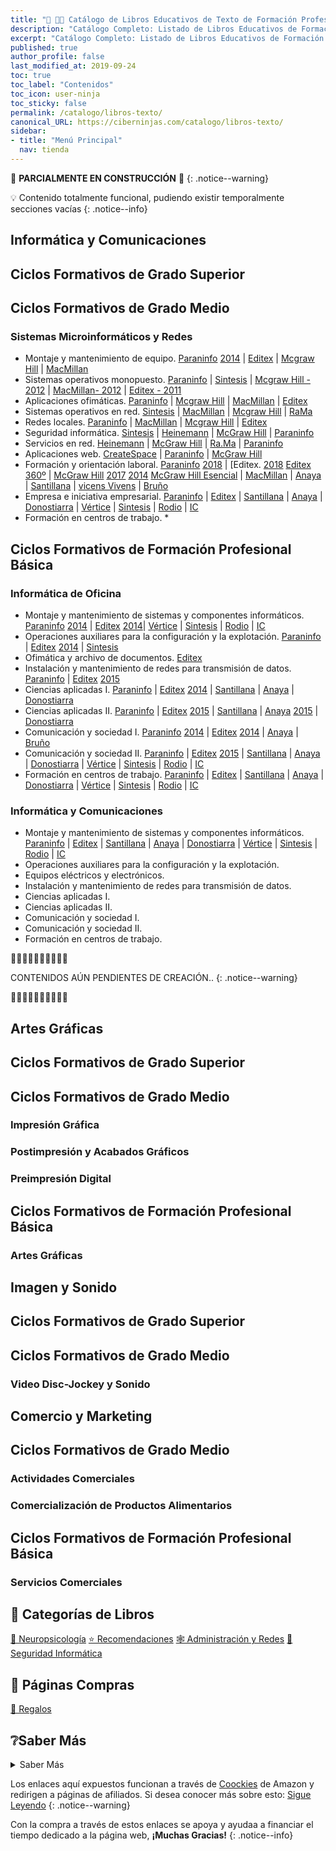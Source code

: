 ```yaml
---
title: "🛒 👩‍🏫 Catálogo de Libros Educativos de Texto de Formación Profesional"
description: "Catálogo Completo: Listado de Libros Educativos de Formación Profesional o Ciclos Formativos sobre Programación, Informática, Tecnología y Artes Gráficas."
excerpt: "Catálogo Completo: Listado de Libros Educativos de Formación Profesional o Ciclos Formativos sobre Programación, Informática, Tecnología y Artes Gráficas."
published: true
author_profile: false
last_modified_at: 2019-09-24
toc: true
toc_label: "Contenidos"
toc_icon: user-ninja
toc_sticky: false
permalink: /catalogo/libros-texto/
canonical_URL: https://ciberninjas.com/catalogo/libros-texto/
sidebar:
- title: "Menú Principal"
  nav: tienda
---
```


🚧 **PARCIALMENTE EN CONSTRUCCIÓN** 🚧
{: .notice--warning}

💡 Contenido totalmente funcional, pudiendo existir temporalmente secciones vacías
{: .notice--info}

## Informática y Comunicaciones

## Ciclos Formativos de Grado Superior

## Ciclos Formativos de Grado Medio
### Sistemas Microinformáticos y Redes
- Montaje y mantenimiento de equipo. [Paraninfo](https://amzn.to/2AhVN3m) [2014](https://amzn.to/2Nfmtu2) | [Editex](https://amzn.to/2NdYRGm) | [Mcgraw Hill](https://amzn.to/2Q7KZ2A) | [MacMillan](https://amzn.to/2Afqwhr)
- Sistemas operativos monopuesto. [Paraninfo](https://amzn.to/2Q7fPZf) | [Sintesis](https://amzn.to/2AcKXM3) | [Mcgraw Hill - 2012](https://amzn.to/34LTdAv) | [MacMillan- 2012](https://amzn.to/2AkuIwc) | [Editex - 2011](https://amzn.to/2AiPQTC)
- Aplicaciones ofimáticas. [Paraninfo](https://amzn.to/2LH2gLL) | [Mcgraw Hill](https://amzn.to/2LH2pPj) | [MacMillan](https://amzn.to/2Az7Edz) | [Editex](https://amzn.to/2AB9VEO)
- Sistemas operativos en red. [Sintesis](https://amzn.to/2Nu2XKq) | [MacMillan](https://amzn.to/2LJthOo) | [Mcgraw Hill](https://amzn.to/2Oeo0jD) | [RaMa](https://amzn.to/2ACACcr)
- Redes locales. [Paraninfo](https://amzn.to/34XMS5c) | [MacMillan](https://amzn.to/30GQMvX) | [Mcgraw Hill](https://amzn.to/2AESFPf) | [Editex](https://amzn.to/30B5dS5)
- Seguridad informática. [Sintesis](https://amzn.to/2NsDcdE) | [Heinemann](https://amzn.to/2LHFovx) | [McGraw Hill](https://amzn.to/2Qn3eks) | [Paraninfo](https://amzn.to/2AAC66P)
- Servicios en red. [Heinemann](https://amzn.to/2NqNzhX) | [McGraw Hill](https://amzn.to/2AADDK7) | [Ra.Ma](https://amzn.to/2LFMTmA) | [Paraninfo](https://amzn.to/2QxotR0)
- Aplicaciones web. [CreateSpace](https://amzn.to/2LKy7LD) | [Paraninfo](https://amzn.to/2NtnQ8I) | [McGraw Hill](https://amzn.to/2NqNJWB)
- Formación y orientación laboral. [Paraninfo](https://amzn.to/32YUZwB) [2018](https://amzn.to/30EbNHH) | [Editex. [2018](https://amzn.to/2QnVrDi) [Editex 360º](https://amzn.to/2LJZghM) | [McGraw Hill](https://amzn.to/2OgTjdC) [2017](https://amzn.to/2LH3PcB) [2014](https://amzn.to/30BVwDa) [McGraw Hill Esencial](https://amzn.to/32SudWs) | [MacMillan](https://amzn.to/331tIK1) | [Anaya](https://amzn.to/2NsE5Tw) | [Santillana](https://amzn.to/30B7LzD) | [vicens Vivens](https://amzn.to/2Nu3EU2) | [Bruño](https://amzn.to/30DrLSj)
- Empresa e iniciativa empresarial. [Paraninfo]() | [Editex]() | [Santillana]() | [Anaya]() | [Donostiarra]() | [Vértice]() | [Sintesis]() | [Rodio]() | [IC]()
- Formación en centros de trabajo. *


## Ciclos Formativos de Formación Profesional Básica
### Informática de Oficina
- Montaje y mantenimiento de sistemas y componentes informáticos. [Paraninfo](https://amzn.to/2QbpRIP) [2014](https://amzn.to/2QbqXnM) | [Editex](https://amzn.to/2Qaw085) [2014](https://amzn.to/2LSGvHt)| [Vértice](https://amzn.to/31mdr1B) | [Sintesis](https://amzn.to/2LO4Ez8) | [Rodio](https://amzn.to/2Q9p6zY) | [IC](https://amzn.to/31lwJ7n)
- Operaciones auxiliares para la configuración y la explotación. [Paraninfo](https://amzn.to/2LuMkMx) | [Editex](https://amzn.to/32KLu3N) [2014](https://amzn.to/2Q3H7iP) | [Sintesis](https://amzn.to/2QbA9sc)
- Ofimática y archivo de documentos. [Editex](https://amzn.to/2NdOIsZ)
- Instalación y mantenimiento de redes para transmisión de datos. [Paraninfo](https://amzn.to/2LR147g) | [Editex](https://amzn.to/2UWlK1N) [2015](https://amzn.to/32PKn3d)
- Ciencias aplicadas I. [Paraninfo](https://amzn.to/2LF7Ii5) | [Editex](https://amzn.to/31jPok9) [2014](https://amzn.to/32Ho13M) | [Santillana](https://amzn.to/2AhQ9hG) | [Anaya](https://amzn.to/2LtC7Qg) | [Donostiarra](https://amzn.to/2UTt7Ha)
- Ciencias aplicadas II. [Paraninfo](https://amzn.to/2M5SIc9) | [Editex](https://amzn.to/32Miyc1) [2015](https://amzn.to/2QaQNZ1) | [Santillana](https://amzn.to/2Q9rruK) | [Anaya](https://amzn.to/34Hzbr0) [2015](https://amzn.to/2NgGfFl) | [Donostiarra](https://amzn.to/2Q7dj5f)
- Comunicación y sociedad I. [Paraninfo](https://amzn.to/30Dszqj) [2014](https://amzn.to/30IDgIa) | [Editex](https://amzn.to/2LItth9) [2014](https://amzn.to/2ABlvjl) | [Anaya](https://amzn.to/2LEsdeK) | [Bruño](https://amzn.to/2AzbdAq)
- Comunicación y sociedad II. [Paraninfo](https://amzn.to/2ABrHYJ) | [Editex](https://amzn.to/2AyYDRA) [2015](https://amzn.to/2QnCjFd) | [Santillana]() | [Anaya](https://amzn.to/2LGcfAK) | [Donostiarra]() | [Vértice]() | [Sintesis]() | [Rodio]() | [IC]()
- Formación en centros de trabajo. [Paraninfo]() | [Editex]() | [Santillana]() | [Anaya]() | [Donostiarra]() | [Vértice]() | [Sintesis]() | [Rodio]() | [IC]()

### Informática y Comunicaciones
- Montaje y mantenimiento de sistemas y componentes informáticos. [Paraninfo]() | [Editex]() | [Santillana]() | [Anaya]() | [Donostiarra]() | [Vértice]() | [Sintesis]() | [Rodio]() | [IC]()
- Operaciones auxiliares para la configuración y la explotación.
- Equipos eléctricos y electrónicos.
- Instalación y mantenimiento de redes para transmisión de datos.
- Ciencias aplicadas I.
- Ciencias aplicadas II.
- Comunicación y sociedad I.
- Comunicación y sociedad II.
- Formación en centros de trabajo.



👷‍♂️🚧🚧👷‍♀️🚧🚧👷‍♂️

CONTENIDOS AÚN PENDIENTES DE CREACIÓN..
{: .notice--warning}

👷‍♂️🚧🚧👷‍♀️🚧🚧👷‍♂️


## Artes Gráficas
## Ciclos Formativos de Grado Superior

## Ciclos Formativos de Grado Medio
### Impresión Gráfica


### Postimpresión y Acabados Gráficos


### Preimpresión Digital


## Ciclos Formativos de Formación Profesional Básica
### Artes Gráficas



## Imagen y Sonido
## Ciclos Formativos de Grado Superior



## Ciclos Formativos de Grado Medio
### Video Disc-Jockey y Sonido




## Comercio y Marketing

## Ciclos Formativos de Grado Medio
### Actividades Comerciales

### Comercialización de Productos Alimentarios

## Ciclos Formativos de Formación Profesional Básica
### Servicios Comerciales

## 📂 Categorías de Libros

<a href="/categoria/#neuropsicología" title="Libros relacionados con la neurociencia y la psicología" class="btn btn--success btn--large">🧠 Neuropsicología</a>  <a href="/categoria/#recomendaciones" title="Libros recomendados por diferentes personajes famosos de influencia" class="btn btn--success btn--large">⭐ Recomendaciones</a> <a href="/categoria/#redes-y-administraci%C3%B3n" title="Libros de Redes y Administración" class="btn btn--success btn--large">🕸 Administración y Redes</a> <a href="/categoria/#seguridad-inform%C3%A1tica" title="Libros de Categoría Seguridad Informática" class="btn btn--success btn--large">🔐 Seguridad Informática</a>

## 🛒 Páginas Compras

<a href="/regalos" title="Página del Catálogo de Los Mejores Regalos Perfectos para Geeks o Ninjas de la Programación y la Tecnología" class="btn btn--success btn--large">🎁 Regalos</a>

## ❔Saber Más
<details>
<summary>Saber Más</summary>
<br/>
<p>
👷‍♂️👷‍♂️👷‍♂️👷‍♂️👷‍♂️👷‍♂️🚧🚧🚧🚧🚧🚧👷‍♂️👷‍♂️👷‍♂️👷‍♂️👷‍♂️
</p>
<p></p>
</details>
<!-- 
## ¿Qué es la Formación Profesional o los Ciclos Formativos?
## ¿Qué clases de tipos de cursos de formación tecnológica existen en España?
-->

Los enlaces aquí expuestos funcionan a través de [Coockies](https://kutt.it/cookies) de Amazon y redirigen a páginas de afiliados. Si desea conocer más sobre esto: [Sigue Leyendo](/aviso-legal/)
{: .notice--warning}

Con la compra a través de estos enlaces se apoya y ayudaa a financiar el tiempo dedicado a la página web, **¡Muchas Gracias!**
{: .notice--info}